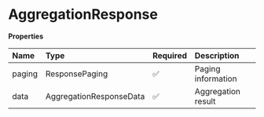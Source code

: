 # AggregationResponse

**Properties**

| Name   | Type                    | Required | Description        |
| :----- | :---------------------- | :------- | :----------------- |
| paging | ResponsePaging          | ✅       | Paging information |
| data   | AggregationResponseData | ✅       | Aggregation result |

<!-- This file was generated by liblab | https://liblab.com/ -->
